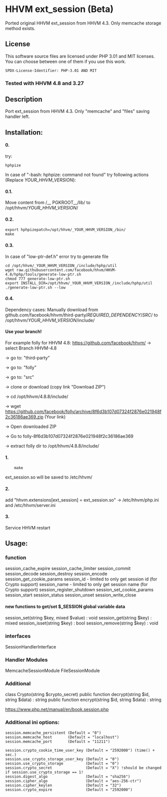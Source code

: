 # HHVM ext_session (Beta)
Ported original HHVM ext_session from HHVM 4.3.
Only memcache storage method exists.

## License

This software source files are licensed under PHP 3.01 and MIT licenses.
You can choose between one of them if you use this work.

`SPDX-License-Identifier: PHP-3.01 AND MIT`

### Tested with HHVM 4.8 and 3.27

## Description
Port ext_session from HHVM 4.3. Only "memcache" and "files" saving handler left.

## Installation:

#### 0.
try:
```shell
hphpize
```

In case of "-bash: hphpize: command not found" try following actions (Replace _YOUR_HHVM_VERSION_):

#### 0.1.
Move content from /__ PGKROOT__/lib/ to /opt/hhvm/_YOUR_HHVM_VERSION_/

#### 0.2.
```shell
export hphpizepatch=/opt/hhvm/_YOUR_HHVM_VERSION_/bin/
make
```

#### 0.3.
In case of "low-ptr-def.h" error try to generate file

```shell
cd /opt/hhvm/_YOUR_HHVM_VERSION_/include/hphp/util
wget raw.githubusercontent.com/facebook/hhvm/HHVM-4.8/hphp/tools/generate-low-ptr.sh
chmod 777 generate-low-ptr.sh
export INSTALL_DIR=/opt/hhvm/_YOUR_HHVM_VERSION_/include/hphp/util
./generate-low-ptr.sh --low
```

#### 0.4.
Dependency cases:
Manually download from github.com/facebook/hhvm/third-party/_REQUIRED_DEPENDENCY_/_SRC_/ 
to 
/opt/hhvm/_YOUR_HHVM_VERSION_/include/

#### Use your branch!

For example folly for HHVM 4.8:
https://github.com/facebook/hhvm/
-> select Branch HHVM-4.8

-> go to: "third-party"

-> go to: "folly"

-> go to: "src"

-> clone or download (copy link "Download ZIP")

-> cd /opt/hhvm/4.8.8/include/

-> wget https://github.com/facebook/folly/archive/8f6d3b107d07324f2876e021948f2c36186ae369.zip (Your link)

-> Open downloaded ZIP

-> Go to folly-8f6d3b107d07324f2876e021948f2c36186ae369

-> extract folly dir to /opt/hhvm/4.8.8/include/

#### 1. 
```shell
	make
```
	
ext_session.so will be saved to /etc/hhvm/

#### 2.
add "hhvm.extensions[ext_session] = ext_session.so" -> /etc/hhvm/php.ini and /etc/hhvm/server.ini

#### 3.
Service HHVM restart


## Usage:

### function
session_cache_expire
session_cache_limiter
session_commit
session_decode
session_destroy
session_encode
session_get_cookie_params
session_id - limited to only get session id (for Crypto support)
session_name - limited to only get session name (for Crypto support)
session_register_shutdown
session_set_cookie_params
session_start
session_status
session_unset
session_write_close

#### new functions to get/set $_SESSION global variable data
session_set(string $key, mixed $value) : void
session_get(string $key) : mixed
session_isset(string $key) : bool
session_remove(string $key) : void

### interfaces
SessionHandlerInterface

### Handler Modules
MemcacheSessionModule
FileSessionModule

### Additional
class Crypto(string $crypto_secret)
public function decrypt(string $id, string $data) : string
public function encrypt(string $id, string $data) : string

https://www.php.net/manual/en/book.session.php

### Additional ini options:
```
session.memcache_persistent (Default = "0")
session.memcache_host 		(Default = "localhost")
session.memcache_port 		(Default = "11211")

session.crypto_cookie_time_user_key	(Default = "2592000") (time() + sec.)
session.use_crypto_storage_user_key	(Default = "0")
session.use_crypto_storage			(Default = "0")
session.crypto_secret				(Default = "X") !should be changed if session.use_crypto_storage == 1!
session.digest_algo					(Default = "sha256")
session.cipher_algo					(Default = "aes-256-ctr")
session.cipher_keylen				(Default = "32")
session.crypto_expire				(Default = "2592000")
```